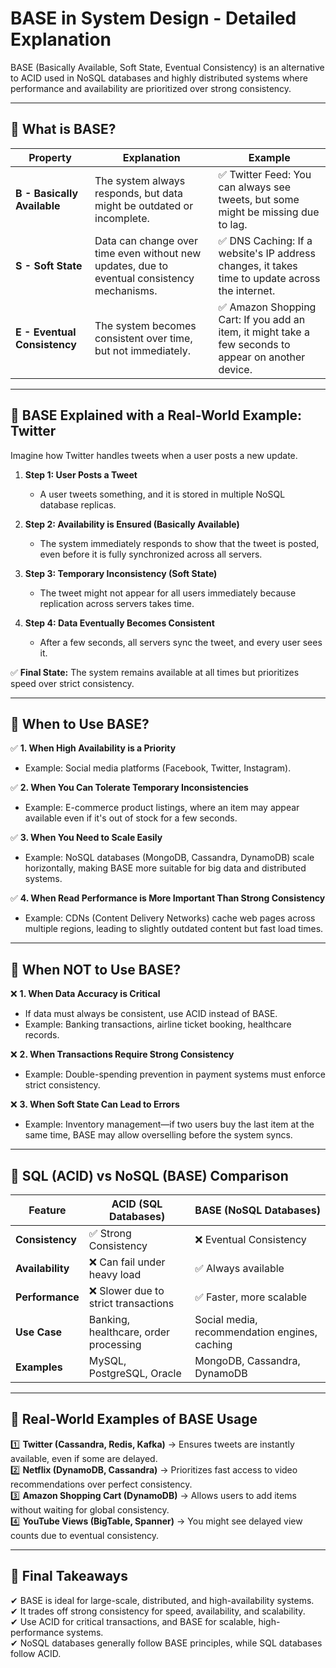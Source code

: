 # BASE in System Design - Detailed Explanation

BASE (Basically Available, Soft State, Eventual Consistency) is an alternative to ACID used in NoSQL databases and highly distributed systems where performance and availability are prioritized over strong consistency.

---

## 🔹 What is BASE?

| Property | Explanation | Example |
|----------|-------------|---------|
| **B - Basically Available** | The system always responds, but data might be outdated or incomplete. | ✅ Twitter Feed: You can always see tweets, but some might be missing due to lag. |
| **S - Soft State** | Data can change over time even without new updates, due to eventual consistency mechanisms. | ✅ DNS Caching: If a website's IP address changes, it takes time to update across the internet. |
| **E - Eventual Consistency** | The system becomes consistent over time, but not immediately. | ✅ Amazon Shopping Cart: If you add an item, it might take a few seconds to appear on another device. |

---

## 🔹 BASE Explained with a Real-World Example: Twitter

Imagine how Twitter handles tweets when a user posts a new update.

1. **Step 1: User Posts a Tweet**  
   - A user tweets something, and it is stored in multiple NoSQL database replicas.

2. **Step 2: Availability is Ensured (Basically Available)**  
   - The system immediately responds to show that the tweet is posted, even before it is fully synchronized across all servers.

3. **Step 3: Temporary Inconsistency (Soft State)**  
   - The tweet might not appear for all users immediately because replication across servers takes time.

4. **Step 4: Data Eventually Becomes Consistent**  
   - After a few seconds, all servers sync the tweet, and every user sees it.

✅ **Final State:** The system remains available at all times but prioritizes speed over strict consistency.

---

## 🔹 When to Use BASE?

✅ **1. When High Availability is a Priority**  
   - Example: Social media platforms (Facebook, Twitter, Instagram).

✅ **2. When You Can Tolerate Temporary Inconsistencies**  
   - Example: E-commerce product listings, where an item may appear available even if it's out of stock for a few seconds.

✅ **3. When You Need to Scale Easily**  
   - Example: NoSQL databases (MongoDB, Cassandra, DynamoDB) scale horizontally, making BASE more suitable for big data and distributed systems.

✅ **4. When Read Performance is More Important Than Strong Consistency**  
   - Example: CDNs (Content Delivery Networks) cache web pages across multiple regions, leading to slightly outdated content but fast load times.

---

## 🔹 When NOT to Use BASE?

❌ **1. When Data Accuracy is Critical**  
   - If data must always be consistent, use ACID instead of BASE.  
   - Example: Banking transactions, airline ticket booking, healthcare records.

❌ **2. When Transactions Require Strong Consistency**  
   - Example: Double-spending prevention in payment systems must enforce strict consistency.

❌ **3. When Soft State Can Lead to Errors**  
   - Example: Inventory management—if two users buy the last item at the same time, BASE may allow overselling before the system syncs.

---

## 🔹 SQL (ACID) vs NoSQL (BASE) Comparison

| Feature | ACID (SQL Databases) | BASE (NoSQL Databases) |
|---------|----------------------|------------------------|
| **Consistency** | ✅ Strong Consistency | ❌ Eventual Consistency |
| **Availability** | ❌ Can fail under heavy load | ✅ Always available |
| **Performance** | ❌ Slower due to strict transactions | ✅ Faster, more scalable |
| **Use Case** | Banking, healthcare, order processing | Social media, recommendation engines, caching |
| **Examples** | MySQL, PostgreSQL, Oracle | MongoDB, Cassandra, DynamoDB |

---

## 🔹 Real-World Examples of BASE Usage

1️⃣ **Twitter (Cassandra, Redis, Kafka)** → Ensures tweets are instantly available, even if some are delayed.  
2️⃣ **Netflix (DynamoDB, Cassandra)** → Prioritizes fast access to video recommendations over perfect consistency.  
3️⃣ **Amazon Shopping Cart (DynamoDB)** → Allows users to add items without waiting for global consistency.  
4️⃣ **YouTube Views (BigTable, Spanner)** → You might see delayed view counts due to eventual consistency.  

---

## 🔹 Final Takeaways

✔ BASE is ideal for large-scale, distributed, and high-availability systems.  
✔ It trades off strong consistency for speed, availability, and scalability.  
✔ Use ACID for critical transactions, and BASE for scalable, high-performance systems.  
✔ NoSQL databases generally follow BASE principles, while SQL databases follow ACID.  